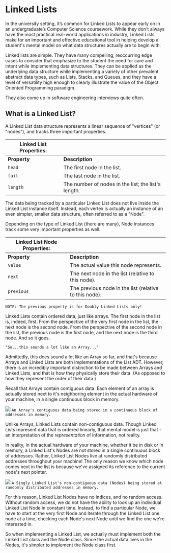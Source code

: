 # Linked Lists

In the university setting, it’s common for Linked Lists to appear early on in an undergraduate’s Computer Science coursework. While they don't always have the most practical real-world applications in industry, Linked Lists make for an important and effective educational tool in helping develop a student's mental model on what data structures actually are to begin with.

Linked lists are simple. They have many compelling, reoccurring edge cases to consider that emphasize to the student the need for care and intent while implementing data structures. They can be applied as the underlying data structure while implementing a variety of other prevalent abstract data types, such as Lists, Stacks, and Queues, and they have a level of versatility high enough to clearly illustrate the value of the Object Oriented Programming paradigm.

They also come up in software engineering interviews quite often.

## What is a Linked List?

A Linked List data structure represents a linear sequence of "vertices" (or "nodes"), and tracks three important properties.

| Linked List Properties:| |
|--------------|-----------|
|  **Property** |  **Description** |
| `head` | The first node in the list. |
| `tail` | The last node in the list.  |
| `length` | The number of nodes in the list; the list's length. |

The data being tracked by a particular Linked List does not live inside the Linked List instance itself. Instead, each vertex is actually an instance of an even simpler, smaller data structure, often referred to as a "Node".

Depending on the type of Linked List (there are many), Node instances track some very important properties as well.

| Linked List Node Properties:| |
|--------------|-----------|
|  **Property** |  **Description** |
| `value` | The actual value this node represents. |
| `next` | The next node in the list (relative to this node). |
| `previous` | The previous node in the list (relative to this node). |

`NOTE: The previous property is for Doubly Linked Lists only!`

Linked Lists contain ordered data, just like arrays. The first node in the list is, indeed, first. From the perspective of the very first node in the list, the next node is the second node. From the perspective of the second node in the list, the previous node is the first node, and the next node is the third node. And so it goes.

`"So...this sounds a lot like an Array..."`

Admittedly, this does sound a lot like an Array so far, and that's because Arrays and Linked Lists are both implementations of the List ADT. However, there is an incredibly important distinction to be made between Arrays and Linked Lists, and that is how they physically store their data. (As opposed to how they represent the order of their data.)

Recall that Arrays contain contiguous data. Each element of an array is actually stored next to it's neighboring element in the actual hardware of your machine, in a single continuous block in memory.

![](https://s3-us-west-1.amazonaws.com/appacademy-open-assets/data_structures_algorithms/linked_lists/images/array-in-memory.png)
`An Array's contiguous data being stored in a continuous block of addresses in memory.`

Unlike Arrays, Linked Lists contain non-contiguous data. Though Linked Lists represent data that is ordered linearly, that mental model is just that - an interpretation of the *representation* of information, not reality.

In reality, in the actual hardware of your machine, whether it be in disk or in memory, a Linked List's Nodes are not stored in a single continuous block of addresses. Rather, Linked List Nodes live at randomly distributed addresses throughout your machine! The only reason we know which node comes next in the list is because we've assigned its reference to the current node's next pointer.

![](https://s3-us-west-1.amazonaws.com/appacademy-open-assets/data_structures_algorithms/linked_lists/images/SLL-diagram.png)
`A Singly Linked List's non-contiguous data (Nodes) being stored at randomly distributed addresses in memory.`

For this reason, Linked List Nodes have no indices, and no random access. Without random access, we do not have the ability to look up an individual Linked List Node in constant time. Instead, to find a particular Node, we have to start at the very first Node and iterate through the Linked List one node at a time, checking each Node's next Node until we find the one we're interested in.

So when implementing a Linked List, we actually must implement both the Linked List class and the Node class. Since the actual data lives in the Nodes, it's simpler to implement the Node class first.